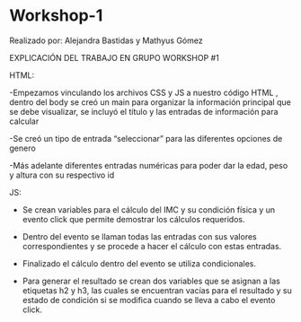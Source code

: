 # Workshop-1
Realizado por: Alejandra Bastidas y Mathyus Gómez

EXPLICACIÓN DEL TRABAJO EN GRUPO WORKSHOP #1

HTML: 

-Empezamos vinculando los archivos CSS y JS a nuestro código HTML , dentro del body se creó un main para organizar la información principal que se debe visualizar, se incluyó el título y las entradas de información  para calcular

-Se creó un tipo de entrada “seleccionar” para las diferentes opciones de genero

-Más adelante diferentes entradas numéricas para poder dar la edad, peso y altura con su respectivo id

JS:

-	Se crean variables para el cálculo del IMC y su condición física y un evento click que permite demostrar los cálculos requeridos.

-	Dentro del evento se llaman todas las entradas con sus valores correspondientes y se procede a hacer el cálculo con estas entradas.

-	Finalizado el cálculo dentro del evento se utiliza condicionales.

-	Para generar el resultado se crean dos variables que se asignan a las etiquetas h2 y h3, las cuales se encuentran vacías para el resultado y su estado de condición si se modifica cuando se lleva a cabo el evento click.
